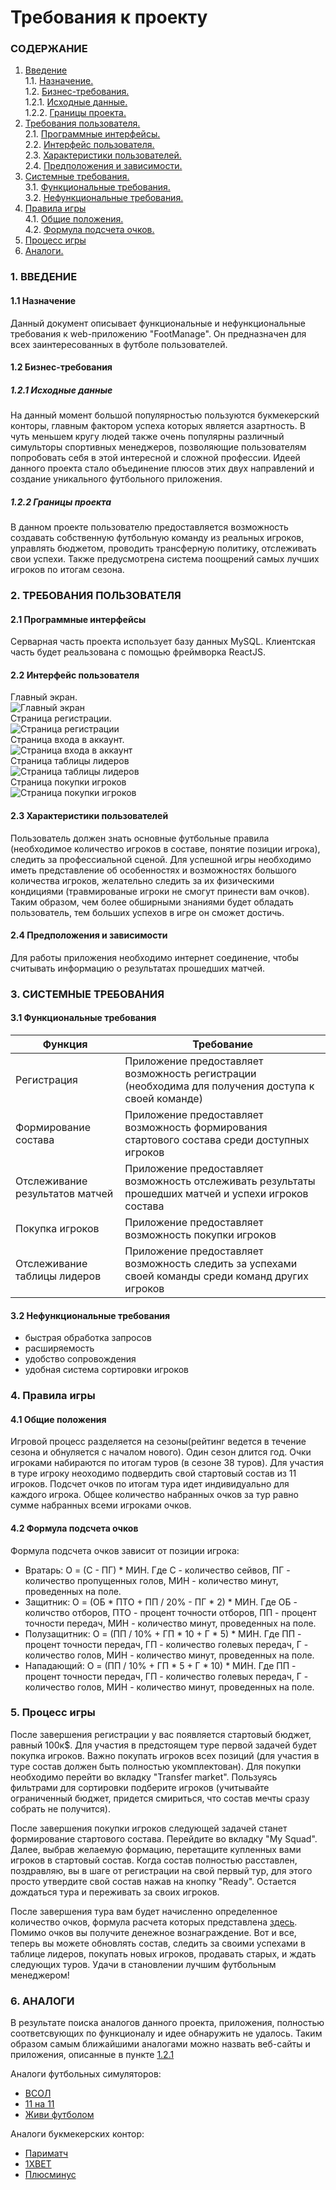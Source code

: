 # Требования к проекту
### СОДЕРЖАНИЕ
  1.  [Введение](#1)<br>
    1.1. [Назначение.](#1.1) <br>
    1.2. [Бизнес-требования.](#1.2) <br>
      1.2.1. [Исходные данные.](#1.2.1)<br>
      1.2.2. [Границы проекта.](#1.2.2) <br>
  2. [Требования пользователя.](#2) <br>
    2.1. [Программные интерфейсы.](#2.1)<br>
    2.2. [Интерфейс пользователя.](#2.2) <br>
    2.3. [Характеристики пользователей.](#2.3) <br>
    2.4. [Предположения и зависимости.](#2.4) <br>
  3. [Системные требования.](#3)<br>
    3.1. [Функциональные требования.](#3.1)<br>
    3.2. [Нефункциональные требования.](#3.2)<br>
  4. [Правила игры](#4)<br>
	4.1. [Общие положения.](#4.1)<br>
    4.2. [Формула подсчета очков.](#4.2)<br>
  5. [Процесс игры](#5)
  6. [Аналоги.](#6) 

### 1. ВВЕДЕНИЕ <a name="1"></a>
#### 1.1 Назначение <a name="1.1">
Данный документ описывает функциональные и нефункциональные требования к web-приложению "FootManage". Он предназначен для всех заинтересованных в футболе пользователей.
</a>

#### 1.2 Бизнес-требования <a name="1.2"></a>
##### 1.2.1 Исходные данные <a name="1.2.1">
На данный момент большой популярностью пользуются букмекерский конторы, главным фактором успеха которых является азартность. В чуть меньшем кругу людей также очень популярны различный симульторы спортивных менеджеров, позволяющие пользователям попробовать себя в этой интересной и сложной профессии. Идеей данного проекта стало объединение плюсов этих двух направлений и создание уникального футбольного приложения.
</a>

##### 1.2.2 Границы проекта <a name="1.2.2">
В данном проекте пользователю предоставляется возможность создавать собственную футбольную команду из реальных игроков, управлять бюджетом, проводить трансферную политику, отслеживать свои успехи. Также предусмотрена система поощрений самых лучших игроков по итогам сезона.
</a>

### 2. ТРЕБОВАНИЯ ПОЛЬЗОВАТЕЛЯ <a name="2"></a>
#### 2.1 Программные интерфейсы <a name="2.1">
Серварная часть проекта использует базу данных MySQL. Клиентская часть будет реальзована с помощью фреймворка ReactJS.
</a>

#### 2.2 Интерфейс пользователя <a name="2.2">
Главный экран.<br>
![Главный экран](https://github.com/GuzIlya/OnlineFootballManagingGame/blob/master/Mockups/MainPage.png)<br>
 Страница регистрации.<br>
![Страница регистрации](https://github.com/GuzIlya/OnlineFootballManagingGame/blob/master/Mockups/Registration.png)<br>
 Страница входа в аккаунт.<br>
![Страница входа в аккаунт](https://github.com/GuzIlya/OnlineFootballManagingGame/blob/master/Mockups/LogIn.png)<br>
 Страница таблицы лидеров<br>
![Страница таблицы лидеров](https://github.com/GuzIlya/OnlineFootballManagingGame/blob/master/Mockups/RatingTab.png)<br>
 Страница покупки игроков <br>
![Страница покупки игроков](https://github.com/GuzIlya/OnlineFootballManagingGame/blob/master/Mockups/TransferMarketTab.png)
</a>

#### 2.3 Характеристики пользователей <a name="2.3"></a>
Пользователь должен знать основные футбольные правила (необходимое количество игроков в составе, понятие позиции игрока), следить за профессиальной сценой. Для успешной игры необходимо иметь представление об особенностях и возможностях большого количества игроков, желательно следить за их физическими кондициями (травмированые игроки не смогут принести вам очков). Таким образом, чем более обширными знаниями будет обладать пользователь, тем больших успехов в игре он сможет достичь.
</a>

#### 2.4 Предположения и зависимости <a name="2.4">
Для работы приложения необходимо интернет соединение, чтобы считывать информацию о результатах прошедших матчей. 
</a>

### 3. СИСТЕМНЫЕ ТРЕБОВАНИЯ <a name="3">
</a>

#### 3.1 Функциональные требования <a name="3.1"></a>
  | Функция | Требование |
  |---|---|
  | Регистрация | Приложение предоставляет возможность регистрации (необходима для получения доступа к своей команде) 
  | Формирование состава  | Приложение предоставляет возможность формирования стартового состава среди доступных игроков 
  | Отслеживание результатов матчей | Приложение предоставляет возможность отслеживать результаты прошедших матчей и успехи игроков состава
  | Покупка игроков | Приложение предоставляет возможность покупки игроков
  | Отслеживание таблицы лидеров | Приложение предоставляет возможность следить за успехами своей команды среди команд других игроков
  
#### 3.2 Нефункциональные требования <a name="3.2"></a>
- быстрая обработка запросов
- расширяемость
- удобство сопровождения
- удобная система сортировки игроков

### 4. Правила игры <a name="4"> </a>
#### 4.1 Общие положения <a name="4.1"></a>
Игровой процесс разделяется на сезоны(рейтинг ведется в течение сезона и обнуляется с началом нового). Один сезон длится год. Очки игроками набираются по итогам туров (в сезоне 38 туров). Для участия в туре игроку неоходимо подвердить свой стартовый состав из 11 игроков. Подсчет очков по итогам тура идет индивидуально для каждого игрока. Общее количество набранных очков за тур равно сумме набранных всеми игроками очков. 
#### 4.2 Формула подсчета очков <a name="4.2"></a>
Формула подсчета очков зависит от позиции игрока:
- Вратарь: О = (С - ПГ) * МИН. Где С - количество сейвов, ПГ - количество пропущенных голов, МИН - количество минут, проведенных на поле.
- Защитник: О = (ОБ * ПТО + ПП / 20% - ПГ * 2) * МИН. Где ОБ - количство отборов, ПТО - процент точности отборов, ПП - процент точности передач, МИН - количество минут, проведенных на поле.
- Полузащитник: О = (ПП / 10% + ГП * 10 + Г * 5) * МИН. Где ПП - процент точности передач, ГП - количество голевых передач, Г - количество голов, МИН - количество минут, проведенных на поле. 
- Нападающий: О = (ПП / 10% + ГП * 5 + Г * 10) * МИН. Где ПП - процент точности передач, ГП - количество голевых передач, Г - количество голов, МИН - количество минут, проведенных на поле. 

### 5. Процесс игры <a name="5">
После завершения регистрации у вас появляется стартовый бюджет, равный 100к$. Для участия в предстоящем туре первой задачей будет покупка игроков. Важно покупать игроков всех позиций (для участия в туре состав должен быть полностью укомплектован). Для покупки необходимо перейти во вкладку "Transfer market". Пользуясь фильтрами для сортировки подберите игроков (учитывайте ограниченный бюджет, придется смириться, что состав мечты сразу собрать не получится). 

После завершения покупки игроков следующей задачей станет формирование стартового состава. Перейдите во вкладку "My Squad". Далее, выбрав желаемую формацию, перетащите купленных вами игроков в стартовый состав. Когда состав полностью расставлен, поздравляю, вы в шаге от регистрации на свой первый тур, для этого просто утвердите свой состав нажав на кнопку "Ready". Остается дождаться тура и переживать за своих игроков.

После завершения тура вам будет начисленно определенное количество очков, формула расчета которых представлена [здесь](#4.2). Помимо очков вы получите денежное вознаграждение. Вот и все, теперь вы можете обновлять состав, следить за своими успехами в таблице лидеров, покупать новых игроков, продавать старых, и ждать следующих туров. Удачи в становлении лучшим футбольным менеджером!



### 6. АНАЛОГИ <a name="6">
В результате поиска аналогов данного проекта, приложения, полностью соответсвующих по функционалу и идее обнаружить не удалось. Таким образом самым ближайшими аналогами можно назвать веб-сайты и приложения, описанные в пункте [1.2.1](#1.2.1)

Аналоги футбольных симуляторов:
- [ВСОЛ](https://www.virtualsoccer.ru/)
- [11 на 11](http://11x11.ru/index.php)
- [Живи футболом](https://soccerlife.ru/)

Аналоги букмекерских контор:
- [Париматч](https://www.parimatch.by/)
- [1XBET](https://1xbet.com/by/)
- [Плюсминус](http://plusminus.by/)
</a>
